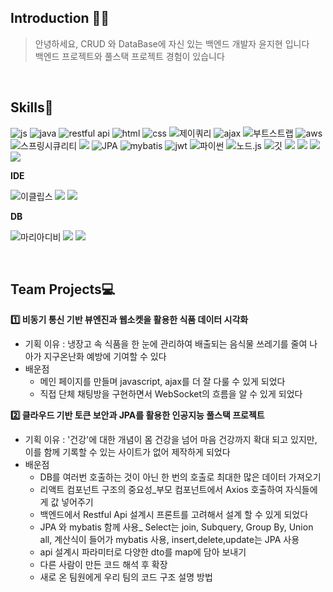 ## Introduction 🖐🏻
>안녕하세요, CRUD 와 DataBase에 자신 있는 백엔드 개발자 윤지현 입니다 <br />
>백엔드 프로젝트와 풀스택 프로젝트 경험이 있습니다



<br />


## Skills🌟
![js](https://img.shields.io/badge/JavaScript-F7DF1E?style=for-the-badge&logo=JavaScript&logoColor=white)
![java](https://img.shields.io/badge/Java-ED8B00?style=for-the-badge&logo=openjdk&logoColor=white)
![restful api](https://img.shields.io/badge/RestfulApi-FD366E?style=for-the-badge&logo=airbrakedotio&logoColor=white)
![html](https://img.shields.io/badge/HTML5-E34F26?style=for-the-badge&logo=html5&logoColor=white)
![css](https://img.shields.io/badge/CSS3-1572B6?style=for-the-badge&logo=css3&logoColor=white)
![제이쿼리](https://img.shields.io/badge/jQuery-0769AD?style=for-the-badge&logo=jquery&logoColor=white)
![ajax](https://img.shields.io/badge/AJAX-EB5424?style=for-the-badge&logo=aframe&logoColor=white)
![부트스트랩](https://img.shields.io/badge/Bootstrap-563D7C?style=for-the-badge&logo=bootstrap&logoColor=white)
![aws](	https://img.shields.io/badge/Amazon_AWS-232F3E?style=for-the-badge&logo=amazon-aws&logoColor=white)
![스프링시큐리티](https://img.shields.io/badge/Spring_Security-6DB33F?style=for-the-badge&logo=Spring-Security&logoColor=white)
<img src="https://img.shields.io/badge/springboot-6DB33F7?style=for-the-badge&logo=springboot&logoColor=white">
![JPA](https://img.shields.io/badge/JPA-6DB33F?style=for-the-badge&logo=databricks&logoColor=white)
![mybatis](https://img.shields.io/badge/MyBatis-000000?style=for-the-badge&logo=databricks&logoColor=white)
![jwt](https://img.shields.io/badge/JWT-F7DF1E?style=for-the-badge&logo=jsonwebtokens&logoColor=white)
![파이썬](https://img.shields.io/badge/Python-3776AB?style=for-the-badge&logo=python&logoColor=white)
![노드.js](https://img.shields.io/badge/Node.js-43853D?style=for-the-badge&logo=node.js&logoColor=white)
![깃](https://img.shields.io/badge/GIT-E44C30?style=for-the-badge&logo=git&logoColor=white)
<img src="https://img.shields.io/badge/react-61DAFB?style=for-the-badge&logo=react&logoColor=black">
<img src="https://img.shields.io/badge/linux-FCC624?style=for-the-badge&logo=linux&logoColor=black"> 
<img src="https://img.shields.io/badge/github-181717?style=for-the-badge&logo=github&logoColor=white">
<img src="https://img.shields.io/badge/docker-2496ED?style=for-the-badge&logo=docker&logoColor=white">
  
**IDE**

![이클립스](https://img.shields.io/badge/Eclipse-2C2255?style=for-the-badge&logo=eclipse&logoColor=white)
<img src="https://img.shields.io/badge/intelliJ-000000?style=for-the-badge&logo=intellijidea&logoColor=white">
<img src="https://img.shields.io/badge/visualstudiocode-007ACC?style=for-the-badge&logo=visualstudiocode&logoColor=white">


**DB**

![마리아디비](https://img.shields.io/badge/MariaDB-003545?style=for-the-badge&logo=mariadb&logoColor=white)
  <img src="https://img.shields.io/badge/oracle-F80000?style=for-the-badge&logo=oracle&logoColor=white"> 
  <img src="https://img.shields.io/badge/mysql-4479A1?style=for-the-badge&logo=mysql&logoColor=white"> 
<br />


<br />



## Team Projects💻

**1️⃣ 비동기 통신 기반 뷰엔진과 웹소켓을 활용한 식품 데이터 시각화<br />**
+ 기획 이유 : 냉장고 속 식품을 한 눈에 관리하여 배출되는 음식물 쓰레기를 줄여 나아가 지구온난화 예방에 기여할 수 있다 <br />
+ 배운점
   - 메인 페이지를 만들며 javascript, ajax를 더 잘 다룰 수 있게 되었다 
   - 직접 단체 채팅방을 구현하면서 WebSocket의 흐름을 알 수 있게 되었다

**2️⃣ 클라우드 기반 토큰 보안과 JPA를 활용한 인공지능 풀스택 프로젝트<br />**
- 기획 이유 : '건강'에 대한 개념이 몸 건강을 넘어 마음 건강까지 확대 되고 있지만, 이를 함께 기록할 수 있는 사이트가 없어 제작하게 되었다  <br />
- 배운점
  -  DB를 여러번 호출하는 것이 아닌 한 번의 호출로 최대한 많은 데이터 가져오기
  -  리액트 컴포넌트 구조의 중요성_부모 컴포넌트에서 Axios 호출하여 자식들에게 값 넣어주기
  -  백엔드에서 Restful Api 설계시 프론트를 고려해서 설계 할 수 있게 되었다
  -  JPA 와 mybatis 함께 사용_ Select는 join, Subquery, Group By, Union all, 계산식이 들어가 mybatis 사용, insert,delete,update는 JPA 사용
  -  api 설계시 파라미터로 다양한 dto를 map에 담아 보내기
  -  다른 사람이 만든 코드 해석 후 확장
  -  새로 온 팀원에게 우리 팀의 코드 구조 설명 방법

